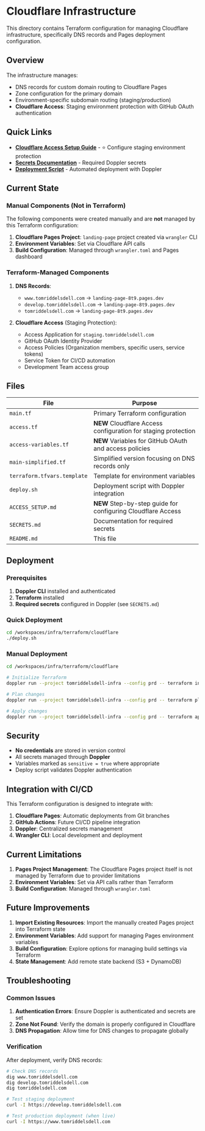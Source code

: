 # Cloudflare Infrastructure

This directory contains Terraform configuration for managing Cloudflare infrastructure, specifically DNS records and Pages deployment configuration.

## Overview

The infrastructure manages:

- DNS records for custom domain routing to Cloudflare Pages
- Zone configuration for the primary domain
- Environment-specific subdomain routing (staging/production)
- **Cloudflare Access**: Staging environment protection with GitHub OAuth authentication

## Quick Links

- **[Cloudflare Access Setup Guide](./ACCESS_SETUP.md)** - ⭐ Configure staging environment protection
- **[Secrets Documentation](./SECRETS.md)** - Required Doppler secrets
- **[Deployment Script](./deploy.sh)** - Automated deployment with Doppler

## Current State

### Manual Components (Not in Terraform)

The following components were created manually and are **not** managed by this Terraform configuration:

1. **Cloudflare Pages Project**: `landing-page` project created via `wrangler` CLI
2. **Environment Variables**: Set via Cloudflare API calls
3. **Build Configuration**: Managed through `wrangler.toml` and Pages dashboard

### Terraform-Managed Components

1. **DNS Records**:
   - `www.tomriddelsdell.com` → `landing-page-8t9.pages.dev`
   - `develop.tomriddelsdell.com` → `landing-page-8t9.pages.dev`
   - `tomriddelsdell.com` → `landing-page-8t9.pages.dev`

2. **Cloudflare Access** (Staging Protection):
   - Access Application for `staging.tomriddelsdell.com`
   - GitHub OAuth Identity Provider
   - Access Policies (Organization members, specific users, service tokens)
   - Service Token for CI/CD automation
   - Development Team access group

## Files

| File | Purpose |
|------|---------|
| `main.tf` | Primary Terraform configuration |
| `access.tf` | **NEW** Cloudflare Access configuration for staging protection |
| `access-variables.tf` | **NEW** Variables for GitHub OAuth and access policies |
| `main-simplified.tf` | Simplified version focusing on DNS records only |
| `terraform.tfvars.template` | Template for environment variables |
| `deploy.sh` | Deployment script with Doppler integration |
| `ACCESS_SETUP.md` | **NEW** Step-by-step guide for configuring Cloudflare Access |
| `SECRETS.md` | Documentation for required secrets |
| `README.md` | This file |

## Deployment

### Prerequisites

1. **Doppler CLI** installed and authenticated
2. **Terraform** installed
3. **Required secrets** configured in Doppler (see `SECRETS.md`)

### Quick Deployment

```bash
cd /workspaces/infra/terraform/cloudflare
./deploy.sh
```

### Manual Deployment

```bash
cd /workspaces/infra/terraform/cloudflare

# Initialize Terraform
doppler run --project tomriddelsdell-infra --config prd -- terraform init

# Plan changes
doppler run --project tomriddelsdell-infra --config prd -- terraform plan

# Apply changes
doppler run --project tomriddelsdell-infra --config prd -- terraform apply
```

## Security

- **No credentials** are stored in version control
- All secrets managed through **Doppler**
- Variables marked as `sensitive = true` where appropriate
- Deploy script validates Doppler authentication

## Integration with CI/CD

This Terraform configuration is designed to integrate with:

1. **Cloudflare Pages**: Automatic deployments from Git branches
2. **GitHub Actions**: Future CI/CD pipeline integration
3. **Doppler**: Centralized secrets management
4. **Wrangler CLI**: Local development and deployment

## Current Limitations

1. **Pages Project Management**: The Cloudflare Pages project itself is not managed by Terraform due to provider limitations
2. **Environment Variables**: Set via API calls rather than Terraform
3. **Build Configuration**: Managed through `wrangler.toml`

## Future Improvements

1. **Import Existing Resources**: Import the manually created Pages project into Terraform state
2. **Environment Variables**: Add support for managing Pages environment variables
3. **Build Configuration**: Explore options for managing build settings via Terraform
4. **State Management**: Add remote state backend (S3 + DynamoDB)

## Troubleshooting

### Common Issues

1. **Authentication Errors**: Ensure Doppler is authenticated and secrets are set
2. **Zone Not Found**: Verify the domain is properly configured in Cloudflare
3. **DNS Propagation**: Allow time for DNS changes to propagate globally

### Verification

After deployment, verify DNS records:

```bash
# Check DNS records
dig www.tomriddelsdell.com
dig develop.tomriddelsdell.com
dig tomriddelsdell.com

# Test staging deployment
curl -I https://develop.tomriddelsdell.com

# Test production deployment (when live)
curl -I https://www.tomriddelsdell.com
```
